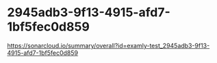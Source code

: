 # 2945adb3-9f13-4915-afd7-1bf5fec0d859
https://sonarcloud.io/summary/overall?id=examly-test_2945adb3-9f13-4915-afd7-1bf5fec0d859
